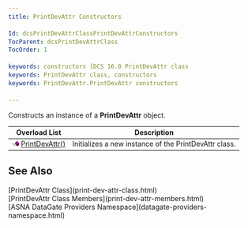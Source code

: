 ```yaml
---
title: PrintDevAttr Constructors

Id: dcsPrintDevAttrClassPrintDevAttrConstructors
TocParent: dcsPrintDevAttrClass
TocOrder: 1

keywords: constructors [DCS 16.0 PrintDevAttr class
keywords: PrintDevAttr class, constructors
keywords: PrintDevAttr.PrintDevAttr constructors

---
```


Constructs an instance of a **PrintDevAttr** object.
<br />



| Overload List | Description |
| ---- | ---- |
| <img height="11" alt="public property" src="images/public-method.gif" width="15" border="0" x-maintain-ratio="TRUE" /> [ PrintDevAttr()](print-dev-attr-class-print-dev-attr-constructor.html) | Initializes a new instance of the PrintDevAttr class. |



## See Also

<dl />
      [PrintDevAttr Class](print-dev-attr-class.html)
      <br />
      [PrintDevAttr Class Members](print-dev-attr-members.html)
      <br />
      [ASNA DataGate Providers Namespace](datagate-providers-namespace.html)

